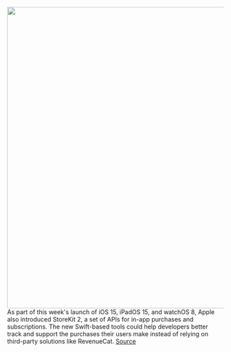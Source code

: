 <img src='https://cdn.vox-cdn.com/thumbor/fw8gCAjJKJwcmem3amss7UpsoVc=/0x0:2040x1360/1200x800/filters:focal(857x517:1183x843)/cdn.vox-cdn.com/uploads/chorus_image/image/69895059/acastro_210831_1777_0001.0.jpg' width='700px' /><br/>
As part of this week's launch of iOS 15, iPadOS 15, and watchOS 8, Apple also introduced StoreKit 2, a set of APIs for in-app purchases and subscriptions. The new Swift-based tools could help developers better track and support the purchases their users make instead of relying on third-party solutions like RevenueCat.
<a href='https://www.theverge.com/2021/9/22/22688213/apple-storekit-2-in-app-purchases-subscriptions'> Source <a/>